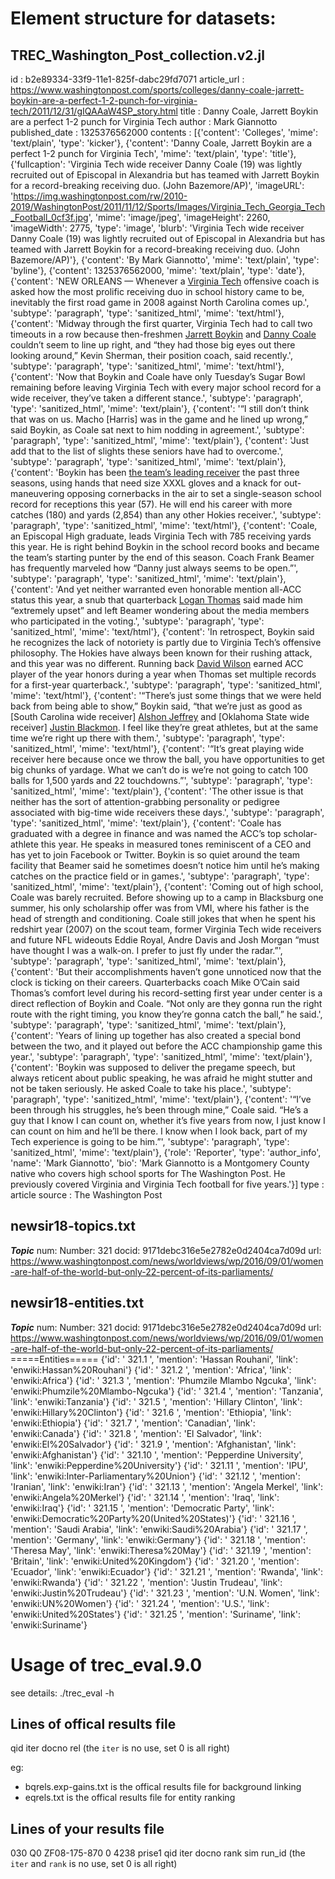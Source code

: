 Element structure for datasets:
=======================

## TREC_Washington_Post_collection.v2.jl
id : b2e89334-33f9-11e1-825f-dabc29fd7071
article_url : https://www.washingtonpost.com/sports/colleges/danny-coale-jarrett-boykin-are-a-perfect-1-2-punch-for-virginia-tech/2011/12/31/gIQAAaW4SP_story.html
title : Danny Coale, Jarrett Boykin are a perfect 1-2 punch for Virginia Tech
author : Mark Giannotto
published_date : 1325376562000
contents : [{'content': 'Colleges', 'mime': 'text/plain', 'type': 'kicker'}, {'content': 'Danny Coale, Jarrett Boykin are a perfect 1-2 punch for Virginia Tech', 'mime': 'text/plain', 'type': 'title'}, {'fullcaption': 'Virginia Tech wide receiver Danny Coale (19) was lightly recruited out of Episcopal in Alexandria but has teamed with Jarrett Boykin for a record-breaking receiving duo. (John Bazemore/AP)', 'imageURL': 'https://img.washingtonpost.com/rw/2010-2019/WashingtonPost/2011/11/12/Sports/Images/Virginia_Tech_Georgia_Tech_Football_0cf3f.jpg', 'mime': 'image/jpeg', 'imageHeight': 2260, 'imageWidth': 2775, 'type': 'image', 'blurb': 'Virginia Tech wide receiver Danny Coale (19) was lightly recruited out of Episcopal in Alexandria but has teamed with Jarrett Boykin for a record-breaking receiving duo. (John Bazemore/AP)'}, {'content': 'By Mark Giannotto', 'mime': 'text/plain', 'type': 'byline'}, {'content': 1325376562000, 'mime': 'text/plain', 'type': 'date'}, {'content': '<span class="dateline">NEW ORLEANS —</span> Whenever a <a href="http://www.washingtonpost.com/blogs/hokies-journal" title="www.washingtonpost.com">Virginia Tech</a> offensive coach is asked how the most prolific receiving duo in school history came to be, inevitably the first road game in 2008 against North Carolina comes up.', 'subtype': 'paragraph', 'type': 'sanitized_html', 'mime': 'text/html'}, {'content': 'Midway through the first quarter, Virginia Tech had to call two timeouts in a row because then-freshmen <a href="http://stats.washingtonpost.com/cfb/players.asp?id=168641&team=16" title="stats.washingtonpost.com">Jarrett Boykin</a> and <a href="http://stats.washingtonpost.com/cfb/players.asp?id=155812&team=16" title="stats.washingtonpost.com">Danny Coale</a> couldn’t seem to line up right, and “they had those big eyes out there looking around,” Kevin Sherman, their position coach, said recently.', 'subtype': 'paragraph', 'type': 'sanitized_html', 'mime': 'text/html'}, {'content': 'Now that Boykin and Coale have only Tuesday’s Sugar Bowl remaining before leaving Virginia Tech with every major school record for a wide receiver, they’ve taken a different stance.', 'subtype': 'paragraph', 'type': 'sanitized_html', 'mime': 'text/plain'}, {'content': '“I still don’t think that was on us. Macho [Harris] was in the game and he lined up wrong,” said Boykin, as Coale sat next to him nodding in agreement.', 'subtype': 'paragraph', 'type': 'sanitized_html', 'mime': 'text/plain'}, {'content': 'Just add that to the list of slights these seniors have had to overcome.', 'subtype': 'paragraph', 'type': 'sanitized_html', 'mime': 'text/plain'}, {'content': 'Boykin has been <a href="http://stats.washingtonpost.com/cfb/teamstats.asp?team=16&report=stats" title="stats.washingtonpost.com">the team’s leading receiver</a> the past three seasons, using hands that need size XXXL gloves and a knack for out-maneuvering opposing cornerbacks in the air to set a single-season school record for receptions this year (57). He will end his career with more catches (180) and yards (2,854) than any other Hokies receiver.', 'subtype': 'paragraph', 'type': 'sanitized_html', 'mime': 'text/html'}, {'content': 'Coale, an Episcopal High graduate, leads Virginia Tech with 785 receiving yards this year. He is right behind Boykin in the school record books and became the team’s starting punter by the end of this season. Coach Frank Beamer has frequently marveled how “Danny just always seems to be open.”', 'subtype': 'paragraph', 'type': 'sanitized_html', 'mime': 'text/plain'}, {'content': 'And yet neither warranted even honorable mention all-ACC status this year, a snub that quarterback <a href="http://stats.washingtonpost.com/cfb/players.asp?id=181182&team=16" title="stats.washingtonpost.com">Logan Thomas</a> said made him “extremely upset” and left Beamer wondering about the media members who participated in the voting.', 'subtype': 'paragraph', 'type': 'sanitized_html', 'mime': 'text/html'}, {'content': 'In retrospect, Boykin said he recognizes the lack of notoriety is partly due to Virginia Tech’s offensive philosophy. The Hokies have always been known for their rushing attack, and this year was no different. Running back <a href="http://stats.washingtonpost.com/cfb/players.asp?id=181186&team=16" title="stats.washingtonpost.com">David Wilson</a> earned ACC player of the year honors during a year when Thomas set multiple records for a first-year quarterback.', 'subtype': 'paragraph', 'type': 'sanitized_html', 'mime': 'text/html'}, {'content': '“There’s just some things that we were held back from being able to show,” Boykin said, “that we’re just as good as [South Carolina wide receiver] <a href="http://stats.washingtonpost.com/cfb/players.asp?id=180564&team=70" title="stats.washingtonpost.com">Alshon Jeffrey</a> and [Oklahoma State wide receiver] <a href="http://stats.washingtonpost.com/cfb/players.asp?id=166655&team=25" title="stats.washingtonpost.com">Justin Blackmon</a>. I feel like they’re great athletes, but at the same time we’re right up there with them.', 'subtype': 'paragraph', 'type': 'sanitized_html', 'mime': 'text/html'}, {'content': '“It’s great playing wide receiver here because once we throw the ball, you have opportunities to get big chunks of yardage. What we can’t do is we’re not going to catch 100 balls for 1,500 yards and 22 touchdowns.”', 'subtype': 'paragraph', 'type': 'sanitized_html', 'mime': 'text/plain'}, {'content': 'The other issue is that neither has the sort of attention-grabbing personality or pedigree associated with big-time wide receivers these days.', 'subtype': 'paragraph', 'type': 'sanitized_html', 'mime': 'text/plain'}, {'content': 'Coale has graduated with a degree in finance and was named the ACC’s top scholar-athlete this year. He speaks in measured tones reminiscent of a CEO and has yet to join Facebook or Twitter. Boykin is so quiet around the team facility that Beamer said he sometimes doesn’t notice him until he’s making catches on the practice field or in games.', 'subtype': 'paragraph', 'type': 'sanitized_html', 'mime': 'text/plain'}, {'content': 'Coming out of high school, Coale was barely recruited. Before showing up to a camp in Blacksburg one summer, his only scholarship offer was from VMI, where his father is the head of strength and conditioning. Coale still jokes that when he spent his redshirt year (2007) on the scout team, former Virginia Tech wide receivers and future NFL wideouts Eddie Royal, Andre Davis and Josh Morgan “must have thought I was a walk-on. I prefer to just fly under the radar.”', 'subtype': 'paragraph', 'type': 'sanitized_html', 'mime': 'text/plain'}, {'content': 'But their accomplishments haven’t gone unnoticed now that the clock is ticking on their careers. Quarterbacks coach Mike O’Cain said Thomas’s comfort level during his record-setting first year under center is a direct reflection of Boykin and Coale. “Not only are they gonna run the right route with the right timing, you know they’re gonna catch the ball,” he said.', 'subtype': 'paragraph', 'type': 'sanitized_html', 'mime': 'text/plain'}, {'content': 'Years of lining up together has also created a special bond between the two, and it played out before the ACC championship game this year.', 'subtype': 'paragraph', 'type': 'sanitized_html', 'mime': 'text/plain'}, {'content': 'Boykin was supposed to deliver the pregame speech, but always reticent about public speaking, he was afraid he might stutter and not be taken seriously. He asked Coale to take his place.', 'subtype': 'paragraph', 'type': 'sanitized_html', 'mime': 'text/plain'}, {'content': '“I’ve been through his struggles, he’s been through mine,” Coale said. “He’s a guy that I know I can count on, whether it’s five years from now, I just know I can count on him and he’ll be there. I know when I look back, part of my Tech experience is going to be him.”', 'subtype': 'paragraph', 'type': 'sanitized_html', 'mime': 'text/plain'}, {'role': 'Reporter', 'type': 'author_info', 'name': 'Mark Giannotto', 'bio': 'Mark Giannotto is a Montgomery County native who covers high school sports for The Washington Post. He previously covered Virginia and Virginia Tech football for five years.'}]
type : article
source : The Washington Post


## newsir18-topics.txt
*****Topic*****
num:  Number: 321
docid: 9171debc316e5e2782e0d2404ca7d09d
url: https://www.washingtonpost.com/news/worldviews/wp/2016/09/01/women-are-half-of-the-world-but-only-22-percent-of-its-parliaments/


## newsir18-entities.txt
*****Topic*****
num:  Number: 321
docid: 9171debc316e5e2782e0d2404ca7d09d
url: https://www.washingtonpost.com/news/worldviews/wp/2016/09/01/women-are-half-of-the-world-but-only-22-percent-of-its-parliaments/
=====Entities=====
{'id': ' 321.1 ', 'mention': 'Hassan Rouhani', 'link': 'enwiki:Hassan%20Rouhani'}
{'id': ' 321.2 ', 'mention': 'Africa', 'link': 'enwiki:Africa'}
{'id': ' 321.3 ', 'mention': 'Phumzile Mlambo Ngcuka', 'link': 'enwiki:Phumzile%20Mlambo-Ngcuka'}
{'id': ' 321.4 ', 'mention': 'Tanzania', 'link': 'enwiki:Tanzania'}
{'id': ' 321.5 ', 'mention': 'Hillary Clinton', 'link': 'enwiki:Hillary%20Clinton'}
{'id': ' 321.6 ', 'mention': 'Ethiopia', 'link': 'enwiki:Ethiopia'}
{'id': ' 321.7 ', 'mention': 'Canadian', 'link': 'enwiki:Canada'}
{'id': ' 321.8 ', 'mention': 'El Salvador', 'link': 'enwiki:El%20Salvador'}
{'id': ' 321.9 ', 'mention': 'Afghanistan', 'link': 'enwiki:Afghanistan'}
{'id': ' 321.10 ', 'mention': 'Pepperdine University', 'link': 'enwiki:Pepperdine%20University'}
{'id': ' 321.11 ', 'mention': 'IPU', 'link': 'enwiki:Inter-Parliamentary%20Union'}
{'id': ' 321.12 ', 'mention': 'Iranian', 'link': 'enwiki:Iran'}
{'id': ' 321.13 ', 'mention': 'Angela Merkel', 'link': 'enwiki:Angela%20Merkel'}
{'id': ' 321.14 ', 'mention': 'Iraq', 'link': 'enwiki:Iraq'}
{'id': ' 321.15 ', 'mention': 'Democratic Party', 'link': 'enwiki:Democratic%20Party%20(United%20States)'}
{'id': ' 321.16 ', 'mention': 'Saudi Arabia', 'link': 'enwiki:Saudi%20Arabia'}
{'id': ' 321.17 ', 'mention': 'Germany', 'link': 'enwiki:Germany'}
{'id': ' 321.18 ', 'mention': 'Theresa May', 'link': 'enwiki:Theresa%20May'}
{'id': ' 321.19 ', 'mention': 'Britain', 'link': 'enwiki:United%20Kingdom'}
{'id': ' 321.20 ', 'mention': 'Ecuador', 'link': 'enwiki:Ecuador'}
{'id': ' 321.21 ', 'mention': 'Rwanda', 'link': 'enwiki:Rwanda'}
{'id': ' 321.22 ', 'mention': 'Justin Trudeau', 'link': 'enwiki:Justin%20Trudeau'}
{'id': ' 321.23 ', 'mention': 'U.N. Women', 'link': 'enwiki:UN%20Women'}
{'id': ' 321.24 ', 'mention': 'U.S.', 'link': 'enwiki:United%20States'}
{'id': ' 321.25 ', 'mention': 'Suriname', 'link': 'enwiki:Suriname'}


Usage of trec_eval.9.0
===================
see details:
./trec_eval -h

## Lines of offical results file
qid  iter  docno  rel
(the `iter` is no use, set 0 is all right)

eg:
* bqrels.exp-gains.txt is the offical results file for background linking
* eqrels.txt is the offical results file for entity ranking


## Lines of your results file
030  Q0  ZF08-175-870  0   4238   prise1
qid iter   docno      rank  sim   run_id
(the `iter` and `rank` is no use, set 0 is all right)


